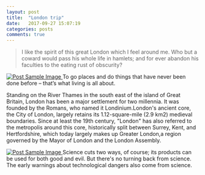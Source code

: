 ```yaml
---
layout: post
title:  "London trip"
date:   2017-09-27 15:07:19
categories: posts
comments: true
---
```


<blockquote>I like the spirit of this great London which I feel around me. Who but a coward would pass his whole life in hamlets; and for ever abandon his faculties to the eating rust of obscurity?</blockquote>

<a href="#">
    <img src="{{ site.baseurl }}/img/london5.jpg" alt="Post Sample Image">
</a>
<span class="caption text-muted">To go places and do things that have never been done before – that’s what living is all about.</span>

Standing on the River Thames in the south east of the island of Great Britain, London has been a major settlement for two millennia. It was founded by the Romans, who named it Londinium.London's ancient core, the City of London, largely retains its 1.12-square-mile (2.9 km2) medieval boundaries. Since at least the 19th century, "London" has also referred to the metropolis around this core, historically split between Surrey, Kent, and Hertfordshire, which today largely makes up Greater London,a region governed by the Mayor of London and the London Assembly.


<a href="#">
    <img src="{{ site.baseurl }}/img/1.jpg" alt="Post Sample Image">
</a>
Science cuts two ways, of course; its products can be used for both good and evil. But there's no turning back from science. The early warnings about technological dangers also come from science.

